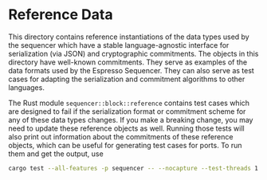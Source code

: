# Reference Data

This directory contains reference instantiations of the data types used by the sequencer which have a stable
language-agnostic interface for serialization (via JSON) and cryptographic commitments. The objects in this directory
have well-known commitments. They serve as examples of the data formats used by the Espresso Sequencer.
They can also serve as test cases for adapting the serialization and commitment algorithms to other languages.

The Rust module `sequencer::block::reference` contains test cases which are designed to fail if the serialization format
or commitment scheme for any of these data types changes. If you make a breaking change, you may need to update these
reference objects as well. Running those tests will also print out information about the commitments of these reference
objects, which can be useful for generating test cases for ports. To run them and get the output, use

```bash
cargo test --all-features -p sequencer -- --nocapture --test-threads 1 block::reference
```
